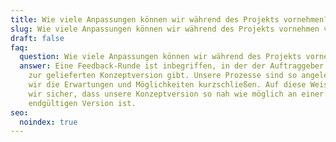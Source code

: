 ```yaml
---
title: Wie viele Anpassungen können wir während des Projekts vornehmen? (VR)
slug: Wie viele Anpassungen können wir während des Projekts vornehmen vr
draft: false
faq:
  question: Wie viele Anpassungen können wir während des Projekts vornehmen? (VR)
  answer: Eine Feedback-Runde ist inbegriffen, in der der Auftraggeber Feedback
    zur gelieferten Konzeptversion gibt. Unsere Prozesse sind so angelegt, dass
    wir die Erwartungen und Möglichkeiten kurzschließen. Auf diese Weise stellen
    wir sicher, dass unsere Konzeptversion so nah wie möglich an einer
    endgültigen Version ist.
seo:
  noindex: true
---
```

